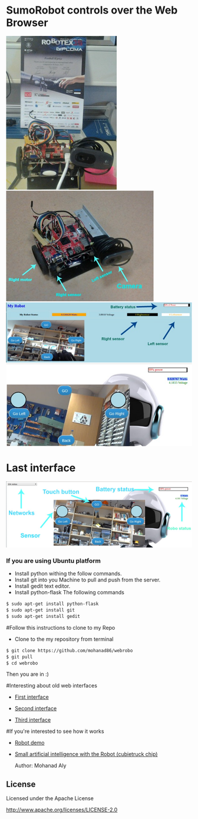 # SumoRobot controls over the Web Browser 

![alt text](https://github.com/mohanad86/webrobo/blob/master/images/20160418_192127.jpg)
![alt text](https://github.com/mohanad86/webrobo/blob/master/images/20160418_192201.jpg)
![alt text](https://github.com/mohanad86/webrobo/blob/master/images/Screenshot%20from%202016-04-22%2019-48-34.jpg)
![alt text](https://github.com/mohanad86/webrobo/blob/master/images/Screenshot%20from%202016-05-03%2017-39-09.jpg)
# Last interface
![alt text](https://github.com/mohanad86/webrobo/blob/master/images/Screenshot%20from%202016-05-25%2011-27-55.jpg)


### If you are using Ubuntu platform
 
- Install python withing the follow commands.
- Install git into you Machine to pull and push from the server.
- Install gedit text editor.
- Install python-flask
The following commands
```sh
$ sudo apt-get install python-flask
$ sudo apt-get install git
$ sudo apt-get install gedit
```
#Follow this instructions to clone to my Repo
- Clone to the my repository from terminal
```sh 
$ git clone https://github.com/mohanad86/webrobo
$ git pull 
$ cd webrobo
``` 
Then you are in :)

#Interesting about old web interfaces 

* [First interface](https://github.com/mohanad86/webrobo/blob/master/images/Screenshot_2016-04-18-14-17-35.png)

* [Second interface](https://github.com/mohanad86/webrobo/blob/master/images/Screenshot_2016-04-18-19-24-58.jpg) 

* [Third interface](https://github.com/mohanad86/webrobo/blob/master/images/Screenshot_2016-04-16-04-50-56.png)

#If you're interested to see how it works

* [Robot demo](https://www.youtube.com/watch?v=mJhIETEOKiQ)

* [Small artificial intelligence with the Robot (cubietruck chip)](https://www.youtube.com/watch?v=UfGA6fSdwqc) 
 
 


    Author: Mohanad Aly 

License
----
Licensed under the Apache License

http://www.apache.org/licenses/LICENSE-2.0
